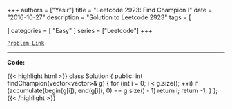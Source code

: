 
+++
authors = ["Yasir"]
title = "Leetcode 2923: Find Champion I"
date = "2016-10-27"
description = "Solution to Leetcode 2923"
tags = [
    
]
categories = [
    "Easy"
]
series = ["Leetcode"]
+++



[`Problem Link`](https://leetcode.com/problems/find-champion-i/description/)

---

**Code:**

{{< highlight html >}}
class Solution {
public:
    int findChampion(vector<vector<int>>& g) {
        for (int i = 0; i < g.size(); ++i)
            if (accumulate(begin(g[i]), end(g[i]), 0) == g.size() - 1)
                return i;
        return -1;
    }
};
{{< /highlight >}}

